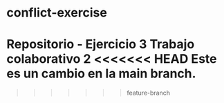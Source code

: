 # conflict-exercise
Repositorio - Ejercicio 3 Trabajo colaborativo 2
<<<<<<< HEAD
Este es un cambio en la main branch.
=======

>>>>>>> feature-branch
